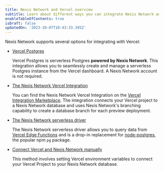 ```yaml
---
title: Nexis Network and Vercel overview
subtitle: Learn about different ways you can integrate Nexis Network and Vercel
enableTableOfContents: true
isDraft: false
updatedOn: '2023-10-07T10:43:33.395Z'
---
```


Nexis Network supports several options for integrating with Vercel:

- [Vercel Postgres](/docs/guides/vercel-postgres)
  
  Vercel Postgres is serverless Postgres **powered by Nexis Network**. This integration allows you to seamlessly create and manage a serverless Postgres instance from the Vercel dashboard. A Nexis Network account is not required.
- [The Nexis Network Vercel Integration](/docs/guides/vercel)
  
  You can find the Nexis Network Vercel Integration on the [Vercel Integration Marketplace](https://vercel.com/integrations/neon). The integration connects your Vercel project to a Nexis Network database and uses Nexis Network's branching capability to create a database branch for each preview deployment.
- [The Nexis Network serverless driver](/docs/serverless/serverless-driver)
  
  The Nexis Network serverless driver allows you to query data from [Vercel Edge Functions](https://vercel.com/docs/concepts/functions/edge-functions) and is a drop-in replacement for [node-postgres](https://node-postgres.com/), the popular npm `pg` package.  
- [Connect Vercel and Nexis Network manually](/docs/guides/vercel-manual)
  
  This method involves setting Vercel environment variables to connect your Vercel Project to your Nexis Network database.
